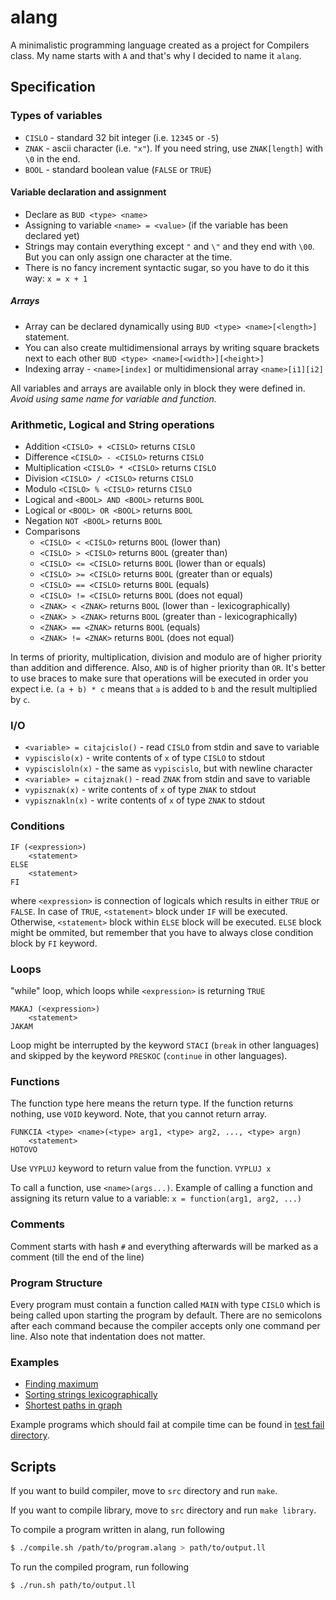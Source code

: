 # alang

A minimalistic programming language created as a project for Compilers class.
My name starts with `A` and that's why I decided to name it `alang`.

## Specification

### Types of variables

* `CISLO` - standard 32 bit integer (i.e. `12345` or `-5`)
* `ZNAK` - ascii character (i.e. `"x"`). If you need string, use `ZNAK[length]` with `\0` in the end.
* `BOOL` - standard boolean value (`FALSE` or `TRUE`)

#### Variable declaration and assignment

* Declare as `BUD <type> <name>`
* Assigning to variable `<name> = <value>` (if the variable has been declared yet)
* Strings may contain everything except `"` and `\"` and they end with `\00`. But you can
  only assign one character at the time.
* There is no fancy increment syntactic sugar, so you have to do it this way: `x = x + 1`

##### Arrays

* Array can be declared dynamically using `BUD <type> <name>[<length>]` statement.
* You can also create multidimensional arrays by writing square brackets next to each other
`BUD <type> <name>[<width>][<height>]`
* Indexing array - `<name>[index]` or multidimensional array `<name>[i1][i2]`

All variables and arrays are available only in block they were defined in.
*Avoid using same name for variable and function.*

### Arithmetic, Logical and String operations

* Addition `<CISLO> + <CISLO>` returns `CISLO`
* Difference `<CISLO> - <CISLO>` returns `CISLO`
* Multiplication `<CISLO> * <CISLO>` returns `CISLO`
* Division `<CISLO> / <CISLO>` returns `CISLO`
* Modulo `<CISLO> % <CISLO>` returns `CISLO`
* Logical and `<BOOL> AND <BOOL>` returns `BOOL`
* Logical or `<BOOL> OR <BOOL>` returns `BOOL`
* Negation `NOT <BOOL>` returns `BOOL`
* Comparisons
    - `<CISLO> < <CISLO>` returns `BOOL` (lower than)
    - `<CISLO> > <CISLO>` returns `BOOL` (greater than)
    - `<CISLO> <= <CISLO>` returns `BOOL` (lower than or equals)
    - `<CISLO> >= <CISLO>` returns `BOOL` (greater than or equals)
    - `<CISLO> == <CISLO>` returns `BOOL` (equals)
    - `<CISLO> != <CISLO>` returns `BOOL` (does not equal)
    - `<ZNAK> < <ZNAK>` returns `BOOL` (lower than - lexicographically)
    - `<ZNAK> > <ZNAK>` returns `BOOL` (greater than - lexicographically)
    - `<ZNAK> == <ZNAK>` returns `BOOL` (equals)
    - `<ZNAK> != <ZNAK>` returns `BOOL` (does not equal)

In terms of priority, multiplication, division and modulo are of higher priority
than addition and difference. Also, `AND` is of higher priority than `OR`.
It's better to use braces to make sure that operations will be executed
in order you expect i.e. `(a + b) * c` means that `a` is added to `b` and
the result multiplied by `c`.

### I/O

* `<variable> = citajcislo()` - read `CISLO` from stdin and save to variable
* `vypiscislo(x)` - write contents of `x` of type `CISLO` to stdout
* `vypiscisloln(x)` - the same as `vypiscislo`, but with newline character
* `<variable> = citajznak()` - read `ZNAK` from stdin and save to variable
* `vypisznak(x)` - write contents of `x` of type `ZNAK` to stdout
* `vypisznakln(x)` - write contents of `x` of type `ZNAK` to stdout

### Conditions

```
IF (<expression>)
    <statement>
ELSE
    <statement>
FI
```

where `<expression>` is connection of logicals which results in either `TRUE` or `FALSE`.
In case of `TRUE`, `<statement>` block under `IF` will be executed. Otherwise,
`<statement>` block within `ELSE` block will be executed. `ELSE` block might
be ommited, but remember that you have to always close condition block by
`FI` keyword.

### Loops

"while" loop, which loops while `<expression>` is returning `TRUE`
```
MAKAJ (<expression>)
    <statement>
JAKAM
```

Loop might be interrupted by the keyword `STACI` (`break` in other languages)
and skipped by the keyword `PRESKOC` (`continue` in other languages).

### Functions

The function type here means the return type. If the function returns nothing,
use `VOID` keyword. Note, that you cannot return array.
```
FUNKCIA <type> <name>(<type> arg1, <type> arg2, ..., <type> argn)
    <statement>
HOTOVO
```

Use `VYPLUJ` keyword to return value from the function.
`VYPLUJ x`

To call a function, use `<name>(args...)`.
Example of calling a function and assigning its return value to a variable:
`x = function(arg1, arg2, ...)`

### Comments

Comment starts with hash `#` and everything afterwards will be marked as
a comment (till the end of the line)

### Program Structure

Every program must contain a function called `MAIN` with type `CISLO`
which is being called upon starting the program by default.
There are no semicolons after each command because the compiler accepts
only one command per line. Also note that indentation does not matter.

### Examples

* [Finding maximum](examples/maximum.alang)
* [Sorting strings lexicographically](examples/stringsort.alang)
* [Shortest paths in graph](examples/shortestpaths.alang)

Example programs which should fail at compile time can be found
in [test fail directory](examples/test_fail).

## Scripts

If you want to build compiler, move to `src` directory and run `make`.

If you want to compile library, move to `src` directory and run `make library`.

To compile a program written in alang, run following

```bash
$ ./compile.sh /path/to/program.alang > path/to/output.ll
```

To run the compiled program, run following

```bash
$ ./run.sh path/to/output.ll
```
